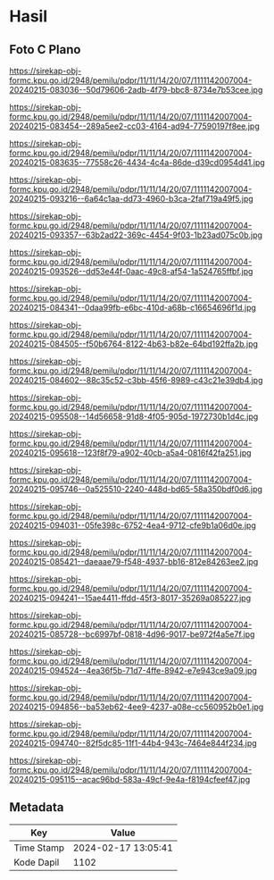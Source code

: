 # Hasil

## Foto C Plano

https://sirekap-obj-formc.kpu.go.id/2948/pemilu/pdpr/11/11/14/20/07/1111142007004-20240215-083036--50d79606-2adb-4f79-bbc8-8734e7b53cee.jpg

https://sirekap-obj-formc.kpu.go.id/2948/pemilu/pdpr/11/11/14/20/07/1111142007004-20240215-083454--289a5ee2-cc03-4164-ad94-77590197f8ee.jpg

https://sirekap-obj-formc.kpu.go.id/2948/pemilu/pdpr/11/11/14/20/07/1111142007004-20240215-083635--77558c26-4434-4c4a-86de-d39cd0954d41.jpg

https://sirekap-obj-formc.kpu.go.id/2948/pemilu/pdpr/11/11/14/20/07/1111142007004-20240215-093216--6a64c1aa-dd73-4960-b3ca-2faf719a49f5.jpg

https://sirekap-obj-formc.kpu.go.id/2948/pemilu/pdpr/11/11/14/20/07/1111142007004-20240215-093357--63b2ad22-369c-4454-9f03-1b23ad075c0b.jpg

https://sirekap-obj-formc.kpu.go.id/2948/pemilu/pdpr/11/11/14/20/07/1111142007004-20240215-093526--dd53e44f-0aac-49c8-af54-1a524765ffbf.jpg

https://sirekap-obj-formc.kpu.go.id/2948/pemilu/pdpr/11/11/14/20/07/1111142007004-20240215-084341--0daa99fb-e6bc-410d-a68b-c16654696f1d.jpg

https://sirekap-obj-formc.kpu.go.id/2948/pemilu/pdpr/11/11/14/20/07/1111142007004-20240215-084505--f50b6764-8122-4b63-b82e-64bd192ffa2b.jpg

https://sirekap-obj-formc.kpu.go.id/2948/pemilu/pdpr/11/11/14/20/07/1111142007004-20240215-084602--88c35c52-c3bb-45f6-8989-c43c21e39db4.jpg

https://sirekap-obj-formc.kpu.go.id/2948/pemilu/pdpr/11/11/14/20/07/1111142007004-20240215-095508--14d56658-91d8-4f05-905d-1972730b1d4c.jpg

https://sirekap-obj-formc.kpu.go.id/2948/pemilu/pdpr/11/11/14/20/07/1111142007004-20240215-095618--123f8f79-a902-40cb-a5a4-0816f42fa251.jpg

https://sirekap-obj-formc.kpu.go.id/2948/pemilu/pdpr/11/11/14/20/07/1111142007004-20240215-095746--0a525510-2240-448d-bd65-58a350bdf0d6.jpg

https://sirekap-obj-formc.kpu.go.id/2948/pemilu/pdpr/11/11/14/20/07/1111142007004-20240215-094031--05fe398c-6752-4ea4-9712-cfe9b1a06d0e.jpg

https://sirekap-obj-formc.kpu.go.id/2948/pemilu/pdpr/11/11/14/20/07/1111142007004-20240215-085421--daeaae79-f548-4937-bb16-812e84263ee2.jpg

https://sirekap-obj-formc.kpu.go.id/2948/pemilu/pdpr/11/11/14/20/07/1111142007004-20240215-094241--15ae4411-ffdd-45f3-8017-35269a085227.jpg

https://sirekap-obj-formc.kpu.go.id/2948/pemilu/pdpr/11/11/14/20/07/1111142007004-20240215-085728--bc6997bf-0818-4d96-9017-be972f4a5e7f.jpg

https://sirekap-obj-formc.kpu.go.id/2948/pemilu/pdpr/11/11/14/20/07/1111142007004-20240215-094524--4ea36f5b-71d7-4ffe-8942-e7e943ce9a09.jpg

https://sirekap-obj-formc.kpu.go.id/2948/pemilu/pdpr/11/11/14/20/07/1111142007004-20240215-094856--ba53eb62-4ee9-4237-a08e-cc560952b0e1.jpg

https://sirekap-obj-formc.kpu.go.id/2948/pemilu/pdpr/11/11/14/20/07/1111142007004-20240215-094740--82f5dc85-11f1-44b4-943c-7464e844f234.jpg

https://sirekap-obj-formc.kpu.go.id/2948/pemilu/pdpr/11/11/14/20/07/1111142007004-20240215-095115--acac96bd-583a-49cf-9e4a-f8194cfeef47.jpg


## Metadata

| Key        | Value               |
| ---------- | ------------------- |
| Time Stamp | 2024-02-17 13:05:41 |
| Kode Dapil | 1102                |



